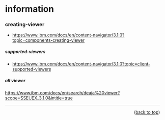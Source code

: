 <a name="topage"></a>


# information

### creating-viewer
* https://www.ibm.com/docs/en/content-navigator/3.1.0?topic=components-creating-viewer

##### supported-viewers 
* https://www.ibm.com/docs/en/content-navigator/3.1.0?topic=client-supported-viewers

##### all viewer
https://www.ibm.com/docs/en/search/deaja%20viewer?scope=SSEUEX_3.1.0&intitle=true


-----

<p align="right">(<a href="#topage">back to top</a>)</p>
<br/>
<br/>
